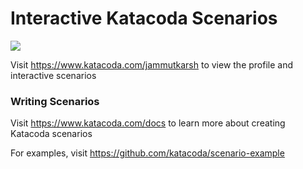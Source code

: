 # Interactive Katacoda Scenarios

[![](http://shields.katacoda.com/katacoda/jammutkarsh/count.svg)](https://www.katacoda.com/jammutkarsh "Get your profile on Katacoda.com")

Visit https://www.katacoda.com/jammutkarsh to view the profile and interactive scenarios

### Writing Scenarios
Visit https://www.katacoda.com/docs to learn more about creating Katacoda scenarios

For examples, visit https://github.com/katacoda/scenario-example
